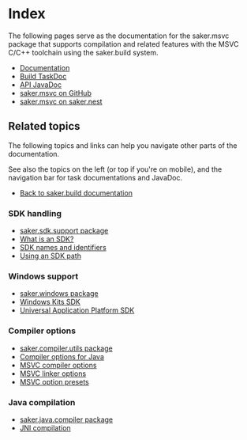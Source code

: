# Index

The following pages serve as the documentation for the saker.msvc package that supports compilation and related features with the MSVC C/C++ toolchain using the saker.build system.

<div class="doc-table-of-contents">

* [Documentation](/doc/index.md)
* [Build TaskDoc](/taskdoc/index.html)
* [API JavaDoc](/javadoc/index.html)
* [saker.msvc on GitHub](https://github.com/sakerbuild/saker.msvc)
* [saker.msvc on saker.nest](https://nest.saker.build/package/saker.msvc)

</div>

## Related topics

The following topics and links can help you navigate other parts of the documentation. 

See also the topics on the left (or top if you're on mobile), and the navigation bar for task documentations and JavaDoc.

<div class="doc-table-of-contents">

* [Back to saker.build documentation](root:/saker.build/index.html)

</div>

### SDK handling

<div class="doc-table-of-contents">

* [saker.sdk.support package](root:/saker.sdk.support/doc/index.html)
* [What is an SDK?](root:/saker.sdk.support/doc/sdks/index.html)
* [SDK names and identifiers](root:/saker.sdk.support/doc/sdks/sdknames.html)
* [Using an SDK path](root:/saker.sdk.support/doc/examples/sdkpaths.html)

</div>

### Windows support

<div class="doc-table-of-contents">

* [saker.windows package](root:/saker.windows/doc/index.html)
* [Windows Kits SDK](root:/saker.windows/doc/sdkmanagement/windowskits.html)
* [Universal Application Platform SDK](root:/saker.windows/doc/sdkmanagement/uap.html)

</div>

### Compiler options

<div class="doc-table-of-contents">

* [saker.compiler.utils package](root:/saker.compiler.utils/doc/index.html)
* [Compiler options for Java](root:/saker.java.compiler/doc/javacompile/compileroptions.html)
* [MSVC compiler options](root:/saker.msvc/doc/ccompile/compileroptions.html)
* [MSVC linker options](root:/saker.msvc/doc/ccompile/linkeroptions.html)
* [MSVC option presets](root:/saker.msvc/doc/ccompile/optionpresets.html)

</div>

### Java compilation

<div class="doc-table-of-contents">

* [saker.java.compiler package](root:/saker.java.compiler/doc/index.html)
* [JNI compilation](root:/saker.java.compiler/doc/examples/jnicompile.html)

</div>
